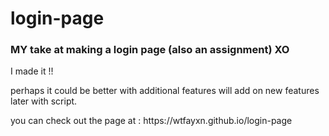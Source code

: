 <h1>login-page</h1> 
<h3>MY take at making a login page (also an assignment) XO</h3>
<p>I made it !!</p>
<p>perhaps it could be better with additional features will add on new features later with script.</p>
you can check out the page at : https://wtfayxn.github.io/login-page
